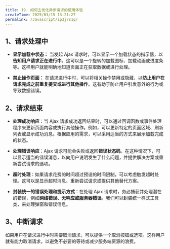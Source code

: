 ```yaml
---
title: 19. 如何去优化异步请求的使用体验
createTime: 2025/03/15 13:21:27
permalink: /Javascript/ip3j7s1q/
---
```


## 1、请求处理中

- **显示加载中状态：** 当发起 Ajax 请求时，可以显示一个加载状态的指示器，以**告知用户请求正在进行中**。这可以是一个旋转的加载图标、加载动画或进度条等。这样用户就能明确地知道页面正在获取数据或进行处理。

- **禁止操作页面：** 在请求进行中时，可以将相关操作禁用或隐藏，以**防止用户在请求完成之前重复提交或进行其他操作**。这有助于防止用户引发意外的行为或导致数据错误。

## 2、请求结束

- **处理成功响应**：当 Ajax 请求成功返回结果时，可以通过回调函数或事件处理程序来更新页面内容或执行其他操作。例如，可以更新特定的页面区域、刷新列表或显示成功消息。根据应用的需求，可以采用适当的方式来展示加载完成的状态。

- **处理错误响应**：Ajax 请求可能会失败或返回**错误状态码**。在这种情况下，可以显示适当的错误消息，以向用户说明发生了什么问题，并提供解决方案或重新尝试请求的选项。
- **超时处理**：如果请求花费的时间超过预设的时间限制，可以考虑触发超时处理。这可以是显示超时消息、重新尝试请求或提供其他替代方案。
- **封装统一的错误处理和提示方式**：在处理 Ajax 请求时，务必捕获并处理潜在的错误，例如**网络错误、无响应或服务器错误**。我们可以封装统一样式工具类，来处理弹窗和错误信息。

## 3、中断请求

如果用户在请求进行中时需要取消请求，可以提供一个取消按钮或选项。这样用户就有能力取消请求，以避免不必要的等待或减少服务端资源的浪费。
